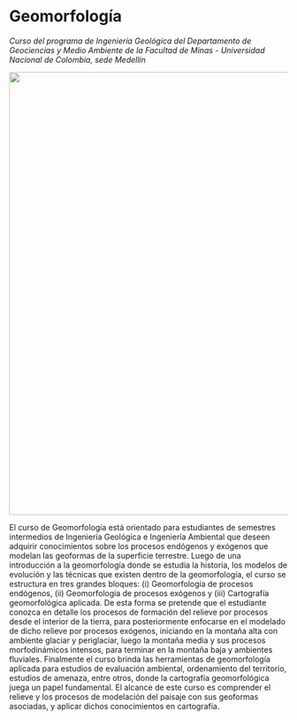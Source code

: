 # Geomorfología

*Curso del programa de Ingeniería Geológica del Departamento de Geociencias y Medio Ambiente de la Facultad de Minas - Universidad Nacional de Colombia, sede Medellín*

<p align="center"><img src="https://blogs.egu.eu/divisions/gd/files/2021/03/ocean_floor-700x400.jpeg" width="800"/></p>
 
El curso de Geomorfología está orientado para estudiantes de semestres intermedios de Ingeniería Geológica e Ingeniería Ambiental que deseen adquirir conocimientos sobre los procesos endógenos y exógenos que modelan las geoformas de la superficie terrestre. 
Luego de una introducción a la geomorfología donde se estudia la historia, los modelos de evolución y las técnicas que existen dentro de la geomorfología, el curso se estructura en tres grandes bloques: (i) Geomorfología de procesos endógenos, (ii) Geomorfología de procesos exógenos y (iii) Cartografía geomorfológica aplicada. De esta forma se pretende que el estudiante conozca en detalle los procesos de formación del relieve por procesos desde el interior de la tierra, para posteriormente enfocarse en el modelado de dicho relieve por procesos exógenos, iniciando en la montaña alta con ambiente glaciar y periglaciar, luego la montaña media y sus procesos morfodinámicos intensos, para terminar en la montaña baja y ambientes fluviales. Finalmente el curso brinda las herramientas de geomorfología aplicada para estudios de evaluación ambiental, ordenamiento del territorio, estudios de amenaza, entre otros, donde la cartografía geomorfológica juega un papel fundamental. El alcance de este curso es comprender el relieve y los procesos de modelación del paisaje con sus geoformas asociadas, y aplicar dichos conocimientos en cartografía.


